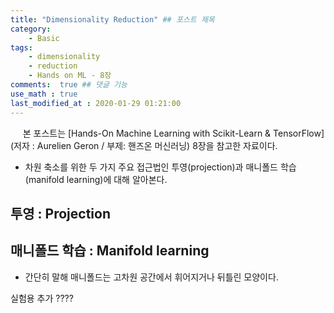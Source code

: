 ```yaml
---
title: "Dimensionality Reduction" ## 포스트 제목
category:       
    - Basic
tags:           
    - dimensionality
    - reduction
    - Hands on ML - 8장
comments:  true ## 댓글 기능
use_math : true
last_modified_at : 2020-01-29 01:21:00
---
```


&nbsp;&nbsp;&nbsp;&nbsp; 본 포스트는 [Hands-On Machine Learning with Scikit-Learn & TensorFlow] (저자 : Aurelien Geron / 부제: 핸즈온 머신러닝) 8장을 참고한 자료이다.

- 차원 축소를 위한 두 가지 주요 접근법인 투영(projection)과 매니폴드 학습(manifold learning)에 대해 알아본다.

## 투영 : Projection



<!-- - 실질적으로 고차원 훈련 데이터들은 모든 차원에 걸쳐 균일하게 퍼져 있지 않는 경우가 대부분이다. 이러한 경우, 몇 가지 서로 강하게 연관있는 특성들로만 이 데이터들을 표현할 수 있다. 예를 들어 아래 그래프에서 데이터들은 3차원 상에 있지만 2차원으로 충분히 표현 가능하게 보이는 것과 같다.

(그래프1)

- 따라서 고차원 공간내 모든 샘플들을 저차원 부분공간(subspace)에서 표현이 가능하다. 다음과 같이 새로운 축, 특성으로 이를 표현하게 된다.

(그래프2)

- 하지만, 투영이 언제나 최선의 방법이 아니다. 대표적으로 *스위스 롤(swiss roll)* 데이터셋처럼 부분 공간이 뒤틀리거나 휘어있을 수 있다. 이럴 때는 데이터를 펼쳐서 뚜렷한 경계를 얻을 수도 있는데 이 방법이 매니폴드 학습이다. -->

## 매니폴드 학습 : Manifold learning

- 간단히 말해 매니폴드는 고차원 공간에서 휘어지거나 뒤틀린 모양이다. 


실험용 추가 ????
